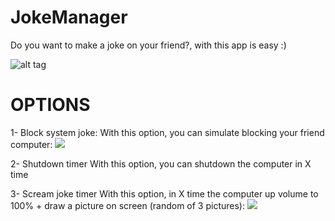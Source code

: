# JokeManager
Do you want to make a joke on your friend?, with this app is easy :)

![alt tag](http://imgur.com/Dgqgg90.png)

# OPTIONS
1- Block system joke:
With this option, you can simulate blocking your friend computer:
![](http://imgur.com/YAvcCrQ.gif)

2- Shutdown timer
With this option, you can shutdown the computer in X time

3- Scream joke timer
With this option, in X time the computer up volume to 100% + draw a picture on screen (random of 3 pictures):
![](http://imgur.com/CURNYoL.gif)
